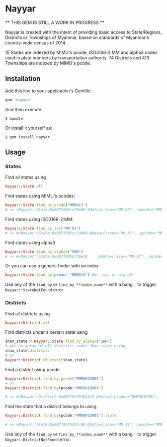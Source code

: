 # Nayyar

** THIS GEM IS STILL A WORK IN PROGRESS.**

Nayyar is created with the intent of providing basic access to State/Regions, Districts or Townships of Myanmar, based on standards of Myanmar's country-wide census of 2014.

15 States are indexed by MIMU's pcode, ISO3166-2:MM and alpha3 codes used in plate numbers by transportation authority.
74 Districts and 413 Townships are indexed by MIMU's pcode.

## Installation

Add this line to your application's Gemfile:

```ruby
gem 'nayyar'
```

And then execute:

    $ bundle

Or install it yourself as:

    $ gem install nayyar

## Usage

### States

Find all states using

```ruby
Nayyar::State.all
```

Find states using MIMU's pcodes:

```ruby
Nayyar::State.find_by_pcode("MMR013")
# => <Nayyar::State:0x007fd05cc79e60 @data={:iso=>"MM-06", :pcode=>"MMR013", :alpha3=>"YGN", :name=>"Yangon"}>
```

Find states using ISO3166-2:MM:

```ruby
Nayyar::State.find_by_iso("MM-01")
# => #<Nayyar::State:0x007fd05cc7a040 @data={:iso=>"MM-01", :pcode=>"MMR005", :alpha3=>"SGG", :name=>"Sagaing"}>
```


Find states using alpha3

```ruby
Nayyar::State.find_by_alpha3("SHN")
# => #<Nayyar::State:0x007fd05cc79e38     @data={:iso=>"MM-17", :pcode=>"MMR222", :alpha3=>"SHN", :name=>"Shan"}>
```

Or you can use a generic finder with an index

```ruby
Nayyar::State.find_by(pcode: "MMR013") #or iso: or alpha3:
```

Use any of the `find_by` or `find_by_**index_name**` with a bang `!` to trigger `Nayyar::StateNotFound` error.

### Districts

Find all districts using
```ruby
Nayyar::District.all
```

Find districts under a certain state using
```ruby
shan_state = Nayyar::State.find_by_alpha3("SHN")
# get an array of all districts under Shan state using
shan_state.districts
# or
Nayyar::District.of_state(shan_state)
```

Find a district using pcode
```ruby
Nayyar::District.find_by_pcode("MMR001D001")
# or
Nayyar::District.find_by(pcode:"MMR001D001")

# => #<Nayyar::District:0x007f9bf5361418 @data={:pcode=>"MMR001D001", :name=>"Myitkyina", :state=>"MMR001"}>
```

Find the state that a district belongs to using
```ruby
Nayyar::District.find_by(pcode:"MMR001D001").state

# => <Nayyar::State:0x007f9bf532fc60 @data={:iso=>"MM-11", :pcode=>"MMR001", :alpha3=>"KCN", :name=>"Kachin"}>
```

Use any of the `find_by` or `find_by_**index_name**` with a bang `!` to trigger `Nayyar::DistrictNotFound` error.

<!--
## Development

After checking out the repo, run `bin/setup` to install dependencies. Then, run `bin/console` for an interactive prompt that will allow you to experiment.

To install this gem onto your local machine, run `bundle exec rake install`. To release a new version, update the version number in `version.rb`, and then run `bundle exec rake release` to create a git tag for the version, push git commits and tags, and push the `.gem` file to [rubygems.org](https://rubygems.org).

## Contributing

1. Fork it ( https://github.com/[my-github-username]/nayyar/fork )
2. Create your feature branch (`git checkout -b my-new-feature`)
3. Commit your changes (`git commit -am 'Add some feature'`)
4. Push to the branch (`git push origin my-new-feature`)
5. Create a new Pull Request
-->